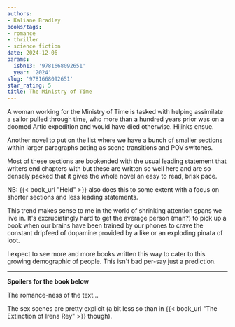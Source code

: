 ```yaml
---
authors:
- Kaliane Bradley
books/tags:
- romance
- thriller
- science fiction
date: 2024-12-06
params:
  isbn13: '9781668092651'
  year: '2024'
slug: '9781668092651'
star_rating: 5
title: The Ministry of Time
---
```


A woman working for the Ministry of Time is tasked with helping assimilate a sailor pulled through time, who more than a hundred years prior was on a doomed Artic expedition and would have died otherwise. Hijinks ensue.


<!--more-->

Another novel to put on the list where we have a bunch of smaller sections within larger paragraphs acting as scene transitions and POV switches.

Most of these sections are bookended with the usual leading statement that writers end chapters with but these are written so well here and are so densely packed that it gives the whole novel an easy to read, brisk pace.

NB: {{< book_url "Held" >}} also does this to some extent with a focus on shorter sections and less leading statements.

This trend makes sense to me in the world of shrinking attention spans we live in. It's excruciatingly hard to get the average person (man?) to pick up a book when our brains have been trained by our phones to crave the constant dripfeed of dopamine provided by a like or an exploding pinata of loot.

I expect to see more and more books written this way to cater to this growing demographic of people. This isn't bad per-say just a prediction.

---

**Spoilers for the book below**

The romance-ness of the text...

The sex scenes are pretty explicit (a bit less so than in {{< book_url "The Extinction of Irena Rey" >}} though).